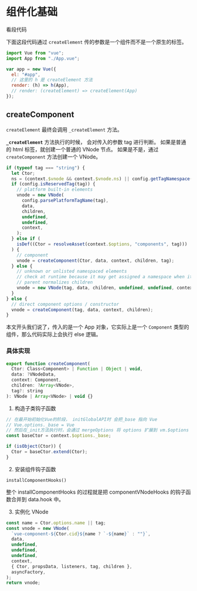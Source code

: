 # 组件化基础

看段代码

下面这段代码通过 `createElement` 传的参数是一个组件而不是一个原生的标签。

```js
import Vue from "vue";
import App from "./App.vue";

var app = new Vue({
  el: "#app",
  // 这里的 h 是 createElement 方法
  render: (h) => h(App),
  // render: (createElement) => createElement(App)
});
```

## createComponent

`createElement` 最终会调用 `_createElement` 方法。

**`_createElement`** 方法执行的时候， 会对传入的参数 tag 进行判断。
如果是普通的 html 标签，就创建一个普通的 VNode 节点。
如果是不是，通过 `createComponent` 方法创建一个 VNode。

```js
if (typeof tag === "string") {
  let Ctor;
  ns = (context.$vnode && context.$vnode.ns) || config.getTagNamespace(tag);
  if (config.isReservedTag(tag)) {
    // platform built-in elements
    vnode = new VNode(
      config.parsePlatformTagName(tag),
      data,
      children,
      undefined,
      undefined,
      context,
    );
  } else if (
    isDef((Ctor = resolveAsset(context.$options, "components", tag)))
  ) {
    // component
    vnode = createComponent(Ctor, data, context, children, tag);
  } else {
    // unknown or unlisted namespaced elements
    // check at runtime because it may get assigned a namespace when its
    // parent normalizes children
    vnode = new VNode(tag, data, children, undefined, undefined, context);
  }
} else {
  // direct component options / constructor
  vnode = createComponent(tag, data, context, children);
}
```

本文开头我们说了，传入的是一个 App 对象，它实际上是一个 `Component` 类型的组件，那么代码实际上会执行 else 逻辑。

### 具体实现

```js
export function createComponent(
  Ctor: Class<Component> | Function | Object | void,
  data: ?VNodeData,
  context: Component,
  children: ?Array<VNode>,
  tag?: string
): VNode | Array<VNode> | void {}
```

1. 构造子类钩子函数

```js
// 在最开始初始化Vue的阶段， initGlobalAPI时 会把_base 指向 Vue
// Vue.options._base = Vue
// 然后在_init方法执行时，会通过 mergeOptions 将 options 扩展到 vm.$options
const baseCtor = context.$options._base;

if (isObject(Ctor)) {
  Ctor = baseCtor.extend(Ctor);
}
```

2. 安装组件钩子函数

`installComponentHooks()`

整个 installComponentHooks 的过程就是把 componentVNodeHooks 的钩子函数合并到 data.hook 中。

3. 实例化 VNode

```js
const name = Ctor.options.name || tag;
const vnode = new VNode(
  `vue-component-${Ctor.cid}${name ? `-${name}` : ""}`,
  data,
  undefined,
  undefined,
  undefined,
  context,
  { Ctor, propsData, listeners, tag, children },
  asyncFactory,
);
return vnode;
```
